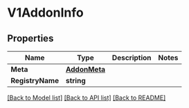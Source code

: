 # V1AddonInfo

## Properties

Name | Type | Description | Notes
------------ | ------------- | ------------- | -------------
**Meta** | [**AddonMeta**](AddonMeta.md) |  | 
**RegistryName** | **string** |  | 

[[Back to Model list]](../README.md#documentation-for-models) [[Back to API list]](../README.md#documentation-for-api-endpoints) [[Back to README]](../README.md)


